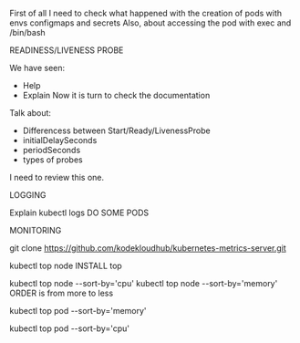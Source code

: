 First of all I need to check what happened with the creation of pods with envs configmaps and secrets
Also, about accessing the pod with exec and /bin/bash

READINESS/LIVENESS PROBE

We have seen:
  - Help
  - Explain
Now it is turn to check the documentation

Talk about:
- Differencess between Start/Ready/LivenessProbe
- initialDelaySeconds
- periodSeconds
- types of probes

I need to review this one.



LOGGING

Explain 
kubectl logs <POD>
DO SOME PODS

MONITORING

git clone https://github.com/kodekloudhub/kubernetes-metrics-server.git


kubectl top node
INSTALL top

kubectl top node --sort-by='cpu'
kubectl top node --sort-by='memory'
ORDER is from more to less

kubectl top pod --sort-by='memory'

kubectl top pod --sort-by='cpu'

